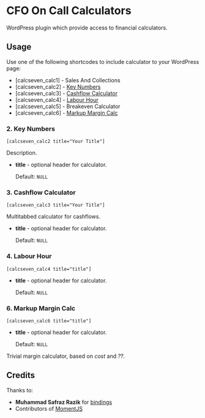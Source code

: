 # CFO On Call Calculators

WordPress plugin which provide access to financial calculators.

## Usage

Use one of the following shortcodes to include calculator to your WordPress page:

* \[calcseven_calc1\] - Sales And Collections
* \[calcseven_calc2\] - [Key Numbers](#2-key-numbers)
* \[calcseven_calc3\] - [Cashflow Calculator](#3-cashflow-calculator)
* \[calcseven_calc4\] - [Labour Hour](#4-labour-hour)
* \[calcseven_calc5\] - Breakeven Calculator
* \[calcseven_calc6\] - [Markup Margin Calc](#6-markup-margin-calc)

### 2. Key Numbers

    [calcseven_calc2 title="Your Title"]


Description.

* **title** - optional header for calculator.

	Default: `NULL`

### 3. Cashflow Calculator

    [calcseven_calc3 title="Your Title"]

Multitabbed calculator for cashflows.

* **title** - optional header for calculator.

	Default: `NULL`


### 4. Labour Hour

    [calcseven_calc4 title="title"]

* **title** - optional header for calculator.

	Default: `NULL`

### 6. Markup Margin Calc

    [calcseven_calc6 title="title"]

* **title** - optional header for calculator.

	Default: `NULL`

Trivial margin calculator, based on _cost_ and _??_.

## Credits

Thanks to:

* **Muhammad Safraz Razik** for [bindings](https://github.com/adrotec/knockout-date-bindings)
* Contributors of [MomentJS](http://momentjs.com/)
